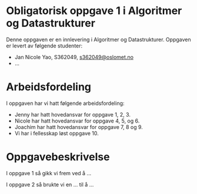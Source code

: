 # Obligatorisk oppgave 1 i Algoritmer og Datastrukturer

Denne oppgaven er en innlevering i Algoritmer og Datastrukturer. 
Oppgaven er levert av følgende studenter:
* Jan Nicole Yao, S362049, s362049@oslomet.no
* ...

# Arbeidsfordeling

I oppgaven har vi hatt følgende arbeidsfordeling:
* Jenny har hatt hovedansvar for oppgave 1, 2, 3.
* Nicole har hatt hovedansvar for oppgave 4, 5, og 6.
* Joachim har hatt hovedansvar for oppgave 7, 8 og 9. 
* Vi har i fellesskap løst oppgave 10. 

# Oppgavebeskrivelse

I oppgave 1 så gikk vi frem ved å ...

I oppgave 2 så brukte vi en ... til å ...

